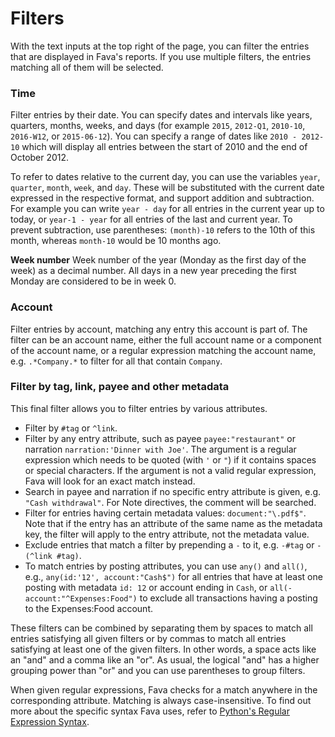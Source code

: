 # Filters

With the text inputs at the top right of the page, you can filter the entries
that are displayed in Fava's reports. If you use multiple filters, the entries
matching all of them will be selected.

### Time

Filter entries by their date. You can specify dates and intervals like years,
quarters, months, weeks, and days (for example `2015`, `2012-Q1`, `2010-10`,
`2016-W12`, or `2015-06-12`). You can specify a range of dates like
`2010 - 2012-10` which will display all entries between the start of 2010 and
the end of October 2012.

To refer to dates relative to the current day, you can use the variables `year`,
`quarter`, `month`, `week`, and `day`. These will be substituted with the
current date expressed in the respective format, and support addition and
subtraction. For example you can write `year - day` for all entries in the
current year up to today, or `year-1 - year` for all entries of the last and
current year. To prevent subtraction, use parentheses: `(month)-10` refers to
the 10th of this month, whereas `month-10` would be 10 months ago.

**Week number** Week number of the year (Monday as the first day of the week) as
a decimal number. All days in a new year preceding the first Monday are
considered to be in week 0.

### Account

Filter entries by account, matching any entry this account is part of. The
filter can be an account name, either the full account name or a component of
the account name, or a regular expression matching the account name, e.g.
`.*Company.*` to filter for all that contain `Company`.

### Filter by tag, link, payee and other metadata

This final filter allows you to filter entries by various attributes.

- Filter by `#tag` or `^link`.
- Filter by any entry attribute, such as payee `payee:"restaurant"` or narration
  `narration:'Dinner with Joe'`. The argument is a regular expression which
  needs to be quoted (with `'` or `"`) if it contains spaces or special
  characters. If the argument is not a valid regular expression, Fava will look
  for an exact match instead.
- Search in payee and narration if no specific entry attribute is given, e.g.
  `"Cash withdrawal"`. For Note directives, the comment will be searched.
- Filter for entries having certain metadata values: `document:"\.pdf$"`. Note
  that if the entry has an attribute of the same name as the metadata key, the
  filter will apply to the entry attribute, not the metadata value.
- Exclude entries that match a filter by prepending a `-` to it, e.g. `-#tag` or
  `-(^link #tag)`.
- To match entries by posting attributes, you can use `any()` and `all()`, e.g.,
  `any(id:'12', account:"Cash$")` for all entries that have at least one posting
  with metadata `id: 12` or account ending in `Cash`, or
  `all(-account:"^Expenses:Food")` to exclude all transactions having a posting
  to the Expenses:Food account.

These filters can be combined by separating them by spaces to match all entries
satisfying all given filters or by commas to match all entries satisfying at
least one of the given filters. In other words, a space acts like an "and" and a
comma like an "or". As usual, the logical "and" has a higher grouping power than
"or" and you can use parentheses to group filters.

When given regular expressions, Fava checks for a match anywhere in the
corresponding attribute. Matching is always case-insensitive. To find out more
about the specific syntax Fava uses, refer to
[Python's Regular Expression Syntax](https://docs.python.org/3/library/re.html?highlight=match#regular-expression-syntax).
